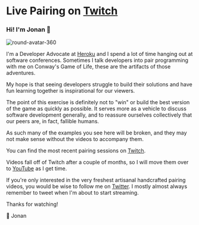 # Live Pairing on [Twitch](https://twitch.tv/thejonanshow)

### Hi! I'm Jonan 👋

![round-avatar-360](https://user-images.githubusercontent.com/270746/41746508-7a1167f8-755f-11e8-92f4-44e47baf89bd.png)

I'm a Developer Advocate at [Heroku](https://heroku.com) and I spend a lot of time hanging out at software conferences. Sometimes I talk developers into pair programming with me on Conway's Game of Life, these are the artifacts of those adventures.

My hope is that seeing developers struggle to build their solutions and have fun learning together is inspirational for our viewers.

The point of this exercise is definitely not to "win" or build the best version of the game as quickly as possible. It serves more as a vehicle to discuss software development generally, and to reassure ourselves collectively that our peers are, in fact, fallible humans.

As such many of the examples you see here will be broken, and they may not make sense without the videos to accompany them.

You can find the most recent pairing sessions on [Twitch](https://twitch.tv/thejonanshow).

Videos fall off of Twitch after a couple of months, so I will move them over to [YouTube](https://youtube/c/jonanscheffler) as I get time.

If you're only interested in the very freshest artisanal handcrafted pairing videos, you would be wise to follow me on [Twitter](https://twitter.com/thejonanshow). I mostly almost always remember to tweet when I'm about to start streaming.

Thanks for watching!

💜 Jonan
